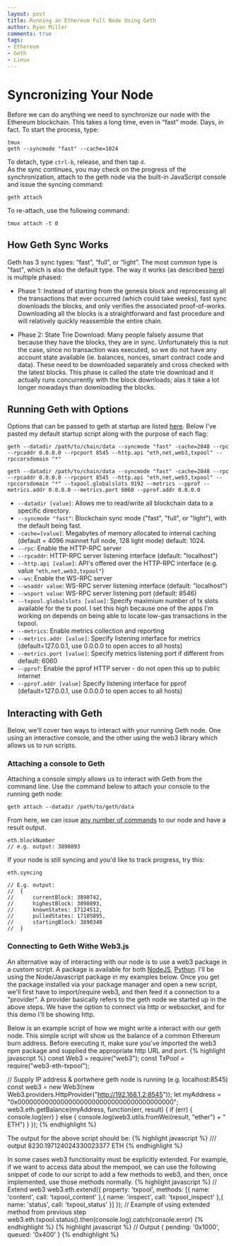 ```yaml
---
layout: post
title: Running an Ethereum Full Node Using Geth
author: Ryan Miller
comments: true
tags:
- Ethereum
- Geth
- Linux
---
```


# Syncronizing Your Node
Before we can do anything we need to synchronize our node with the Ethereum
blockchain. This takes a long time, even in “fast” mode. Days, in fact. To start the
process, type:
```
tmux
geth --syncmode "fast" --cache=1024
```
To detach, type `ctrl-b`, release, and then tap `d`.  
As the sync continues, you may check on the progress of the synchronization, attach to the geth node via the built-in JavaScript console and issue the syncing command:
```
geth attach
```

To re-attach, use the following command:
```
tmux attach -t 0
```

## How Geth Sync Works
Geth has 3 sync types: “fast”, “full”, or “light”. The most common type is "fast", which is also the default type. The way it works (as described [here](https://github.com/ethereum/go-ethereum/issues/16251)) is multiple phased: 

- Phase 1: Instead of starting from the genesis block and reprocessing all the transactions that ever occurred (which could take weeks), fast sync downloads the blocks, and only verifies the associated proof-of-works. Downloading all the blocks is a straightforward and fast procedure and will relatively quickly reassemble the entire chain.

- Phase 2: State Trie Download: Many people falsely assume that because they have the blocks, they are in sync. Unfortunately this is not the case, since no transaction was executed, so we do not have any account state available (ie. balances, nonces, smart contract code and data). These need to be downloaded separately and cross checked with the latest blocks. This phase is called the state trie download and it actually runs concurrently with the block downloads; alas it take a lot longer nowadays than downloading the blocks.

## Running Geth with Options
Options that can be passed to geth at startup are listed [here](https://github.com/ethereum/go-ethereum/wiki/Command-Line-Options). Below I've pasted my default startup script along with the purpose of each flag:
```
geth --datadir /path/to/chain/data --syncmode "fast" -cache=2048 --rpc --rpcaddr 0.0.0.0 --rpcport 8545 --http.api "eth,net,web3,txpool" --rpccorsdomain "*"

geth --datadir /path/to/chain/data --syncmode "fast" -cache=2048 --rpc --rpcaddr 0.0.0.0 --rpcport 8545 --http.api "eth,net,web3,txpool" --rpccorsdomain "*" --txpool.globalslots 9192 --metrics --pprof --metrics.addr 0.0.0.0 --metrics.port 6060 --pprof.addr 0.0.0.0

```
- `--datadir [value]`: Allows me to read/write all blockchain data to a specific directory.  
- `--syncmode "fast"`: Blockchain sync mode ("fast", "full", or "light"), with the default being fast.  
- `-cache=[value]`: Megabytes of memory allocated to internal caching (default = 4096 mainnet full node, 128 light mode) default: 1024.  
- `--rpc`: Enable the HTTP-RPC server 
- `--rpcaddr`: HTTP-RPC server listening interface (default: "localhost")
- `--http.api [value]`: API's offered over the HTTP-RPC interface (e.g. value `"eth,net,web3,txpool"`)
- `--ws`: Enable the WS-RPC server  
- `--wsaddr value`: WS-RPC server listening interface (default: "localhost")  
- `--wsport value`: WS-RPC server listening port (default: 8546) 
- `--txpool.globalslots [value]`: Specify maximium number of tx slots available for the tx pool. I set this high because one of the apps I'm working on depends on being able to locate low-gas transactions in the txpool.
- `--metrics`: Enable metrics collection and reporting
- `--metrics.addr [value]`: Specify listening interface for metrics (default=127.0.0.1, use 0.0.0.0 to open acces to all hosts)
- `--metrics.port [value]`: Specify metrics listening port if different from default: 6060
- `--pprof`: Enable the pprof HTTP server - do not open this up to public internet
- `--pprof.addr [value]` Specify listening interface for pprof (default=127.0.0.1, use 0.0.0.0 to open acces to all hosts)

## Interacting with Geth 
Below, we'll cover two ways to interact with your running Geth node. One using an interactive console, and the other using the web3 library which allows us to run scripts.
### Attaching a console to Geth
Attaching a console simply allows us to interact with Geth from the command line. Use the command below to attach your console to the running geth node:
```
geth attach --datadir /path/to/geth/data
```
From here, we can issue [any number of commands](https://ethereum.stackexchange.com/questions/28703/full-list-of-geth-terminal-commands) to our node and have a result output.
```
eth.blockNumber
// e.g. output: 3890893
```
If your node is still syncing and you'd like to track progress, try this:
```
eth.syncing  

// E.g. output:  
//  {
//      currentBlock: 3890742,
//      highestBlock: 3890893,
//      knownStates: 17124512,
//      pulledStates: 17105895,
//      startingBlock: 3890340
//  }
```
 

### Connecting to Geth Withe Web3.js
An alternative way of interacting with our node is to use a web3 package in a custom script. A package is available for both [NodeJS](https://www.npmjs.com/package/web3), [Python](https://web3py.readthedocs.io/en/stable/). I'll be using the Node/Javascript package in my examples below. 
Once you get the package installed via your package manager and open a new script, we'll first have to import/require web3, and then feed it a connection to a "provider". A provider basically refers to the geth node we started up in the above steps. We have the option to connect via http or websocket, and for this demo I'll be showing http. 
  
Below is an example script of how we might write a interact with our geth node. This simple script will show us the balance of a common Ethereum burn address. Before executing it, make sure you've imported the web3 npm package and supplied the appropriate http URL and port.
{% highlight javascript %}
const Web3 = require("web3");
const TxPool = require("web3-eth-txpool");

// Supply IP address & portwhere geth node is running (e.g. localhost:8545)
const web3 = new Web3(new Web3.providers.HttpProvider("http://192.168.1.2:8545"));
let myAddress = "0x0000000000000000000000000000000000000000";
web3.eth.getBalance(myAddress, function(err, result) {
  if (err) {
    console.log(err)
  } else {
    console.log(web3.utils.fromWei(result, "ether") + " ETH")
  }
});
{% endhighlight %}

The output for the above script should be:
{% highlight javascript %}
/// output
8230.197124024330023377 ETH
{% endhighlight %}

In some cases web3 functionality must be explicitly extended. For example, if we want to access data about the mempool, we can use the following snippet of code to our script to add a few methods to web3, and then, once implemented, use those methods normally.
{% highlight javascript %}
// Extend web3
web3.eth.extend({
    property: 'txpool',
    methods: [{
      name: 'content',
      call: 'txpool_content'
    },{
      name: 'inspect',
      call: 'txpool_inspect'
    },{
      name: 'status',
      call: 'txpool_status'
    }]
});
// Example of using extended method from previous step
web3.eth.txpool.status().then(console.log).catch(console.error)
{% endhighlight %}
{% highlight javascript %}
// Output
{ pending: '0x1000', queued: '0x400' }
{% endhighlight %}